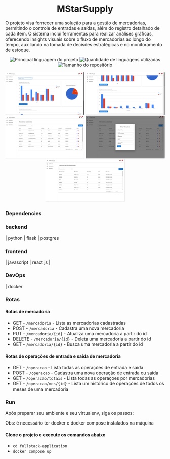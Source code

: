 <div align="center"> 
  <h1 align="center">MStarSupply</h1>
</div>
<p>O projeto visa fornecer uma solução para a gestão de mercadorias, permitindo o controle de entradas e saídas, além do registro detalhado de cada item. O sistema inclui ferramentas para realizar análises gráficas, oferecendo insights visuais sobre o fluxo de mercadorias ao longo do tempo, auxiliando na tomada de decisões estratégicas e no monitoramento de estoque.</p>
<p align="center">
  <img alt="Principal linguagem do projeto" src="https://img.shields.io/github/languages/top/caiocslvb/fullstack-application" />
  <img alt="Quantidade de linguagens utilizadas" src="https://img.shields.io/github/languages/count/caiocslvb/fullstack-application" />
  <img alt="Tamanho do repositório" src="https://img.shields.io/github/repo-size/caiocslvb/fullstack-application" />
</p>


<p align="center">
  <img alt="Home1" src="backend/docs/static/1.png" width=250>
  <img alt="Home2" src="backend/docs/static/2.png" width=250>
  <img alt="Home3" src="backend/docs/static/3.png" width=250>
  <img alt="Home4" src="backend/docs/static/4.png" width=250>
  <img alt="Home4" src="backend/docs/static/5.png" width=250>
</p>


### Dependencies

### backend

| python | flask  | postgres

### frontend
| javascript |  react js   |

### DevOps
| docker 


### Rotas

#### Rotas de mercadoria
* GET - `/mercadoria` - Lista as mercadorias cadastradas
* POST - `/mercadoria` - Cadastra uma nova mercadoria
* PUT - `/mercadoria/{id}` - Atualiza uma mercadoria a partir do id
* DELETE - `/mercadoria/{id}` - Deleta uma mercadoria a partir do id
* GET - `/mercadoria/{id}` - Busca uma mercadoria a partir do id
  
#### Rotas de operações de entrada e saída de mercadoria
* GET - `/operacao` - Lista todas as operações de entrada e saída
* POST - `/operacao` - Cadastra uma nova operação de entrada ou saída 
* GET - `/operacao/totais` - Lista todas as operaçoes por mercadorias
* GET - `/operacao/mes/{id}` - Lista um histórico de operações de todos os meses de uma mercadoria 
  

### Run

Após preparar seu ambiente e seu virtualenv, siga os passos:

Obs: é necessário ter docker e docker compose instalados na máquina

#### Clone o projeto e execute os comandos abaixo
* `cd fullstack-application`
* `docker compose up`

